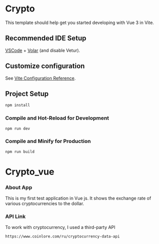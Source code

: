 # Crypto

This template should help get you started developing with Vue 3 in Vite.

## Recommended IDE Setup

[VSCode](https://code.visualstudio.com/) + [Volar](https://marketplace.visualstudio.com/items?itemName=Vue.volar) (and disable Vetur).

## Customize configuration

See [Vite Configuration Reference](https://vite.dev/config/).

## Project Setup

```sh
npm install
```

### Compile and Hot-Reload for Development

```sh
npm run dev
```

### Compile and Minify for Production

```sh
npm run build
```
# Crypto_vue

### About App

This is my first test application in Vue js. It shows the exchange rate of various cryptocurrencies to the dollar.

### API Link

To work with cryptocurrency, I used a third-party API

```sh
https://www.coinlore.com/ru/cryptocurrency-data-api
```


